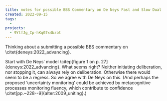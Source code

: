 ```yaml
---
title: notes for possible BBS Commentary on De Neys Fast and Slow Dual Process
created: 2022-09-15
tags:
  -
projects:
  - 9YtfJg_Cp-hKqG7x4bzbt
---
```


Thinking about a submitting a possible BBS commentary on \citet{deneys:2022_advancing}.


Start with De Neys’ model \citep[figure 1 on p. 27]{deneys:2022_advancing}. What seems right? Neither initiating deliberation, nor stopping it, can always rely on deliberation. Otherwise there would seem to be a regress. So we agree with De Neys on this. (And perhaps the proposed ‘uncertainty monitoring’ could be achieved by metacognitive processes monitoring fluency, which contribute to confidence \citet[pp.~228--9]{alter:2009_uniting}.)
